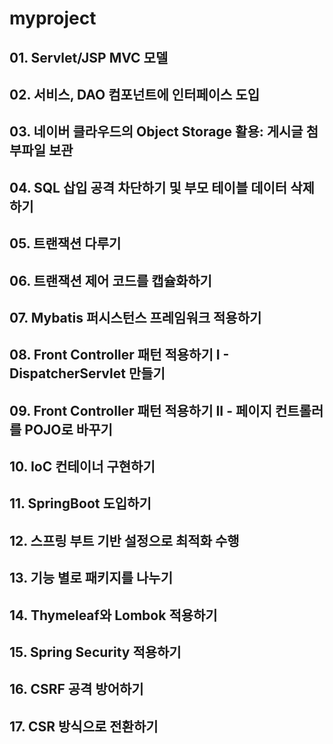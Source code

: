 # myproject

## 01. Servlet/JSP MVC 모델
## 02. 서비스, DAO 컴포넌트에 인터페이스 도입
## 03. 네이버 클라우드의 Object Storage 활용: 게시글 첨부파일 보관
## 04. SQL 삽입 공격 차단하기 및 부모 테이블 데이터 삭제하기
## 05. 트랜잭션 다루기
## 06. 트랜잭션 제어 코드를 캡슐화하기
## 07. Mybatis 퍼시스턴스 프레임워크 적용하기
## 08. Front Controller 패턴 적용하기 I - DispatcherServlet 만들기
## 09. Front Controller 패턴 적용하기 II - 페이지 컨트롤러를 POJO로 바꾸기
## 10. IoC 컨테이너 구현하기
## 11. SpringBoot 도입하기
## 12. 스프링 부트 기반 설정으로 최적화 수행
## 13. 기능 별로 패키지를 나누기
## 14. Thymeleaf와 Lombok 적용하기
## 15. Spring Security 적용하기
## 16. CSRF 공격 방어하기
## 17. CSR 방식으로 전환하기